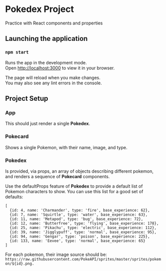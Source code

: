 # Pokedex Project
Practice with React components and properties

## Launching the application

### `npm start`

Runs the app in the development mode.\
Open [http://localhost:3000](http://localhost:3000) to view it in your browser.

The page will reload when you make changes.\
You may also see any lint errors in the console.

## Project Setup

### App
This should just render a single __Pokedex__.

### Pokecard

Shows a single Pokemon, with their name, image, and type.

### Pokedex
Is provided, via props, an array of objects describing different pokemon, and renders a sequence of __Pokecard__ components.

Use the defaultProps feature of __Pokedex__ to provide a default list of Pokemon characters to show. You can use this list for a good set of defaults:

```
[
  {id: 4, name: 'Charmander', type: 'fire', base_experience: 62},
  {id: 7, name: 'Squirtle', type: 'water', base_experience: 63},
  {id: 11, name: 'Metapod', type: 'bug', base_experience: 72},
  {id: 12, name: 'Butterfree', type: 'flying', base_experience: 178},
  {id: 25, name: 'Pikachu', type: 'electric', base_experience: 112},
  {id: 39, name: 'Jigglypuff', type: 'normal', base_experience: 95},
  {id: 94, name: 'Gengar', type: 'poison', base_experience: 225},
  {id: 133, name: 'Eevee', type: 'normal', base_experience: 65}
]
```

For each pokemon, their image source should be: 
``` https://raw.githubusercontent.com/PokeAPI/sprites/master/sprites/pokemon/${id}.png. ```
